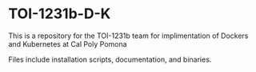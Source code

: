 # TOI-1231b-D-K
This is a repository for the TOI-1231b team for implimentation of Dockers and Kubernetes at Cal Poly Pomona

Files include installation scripts, documentation, and binaries.
